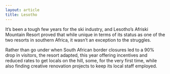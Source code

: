 ```yaml
---
layout: article
title: Lesotho
---
```


It’s been a tough few years for the ski industry, and Lesotho’s Afriski Mountain Resort proved that while unique in terms of its status as one of the two resorts in southern Africa, it wasn’t an exception to the struggles.

Rather than go under when South African border closures led to a 90% drop in visitors, the resort adapted, this year offering incentives and reduced rates to get locals on the hill, some, for the very first time, while also finding creative renovation projects to keep its local staff employed.
